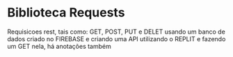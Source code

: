 # Biblioteca Requests
Requisicoes rest, tais como: GET, POST, PUT e DELET usando um banco de dados criado no FIREBASE e criando uma API utilizando o REPLIT e fazendo um GET nela, há anotações também
